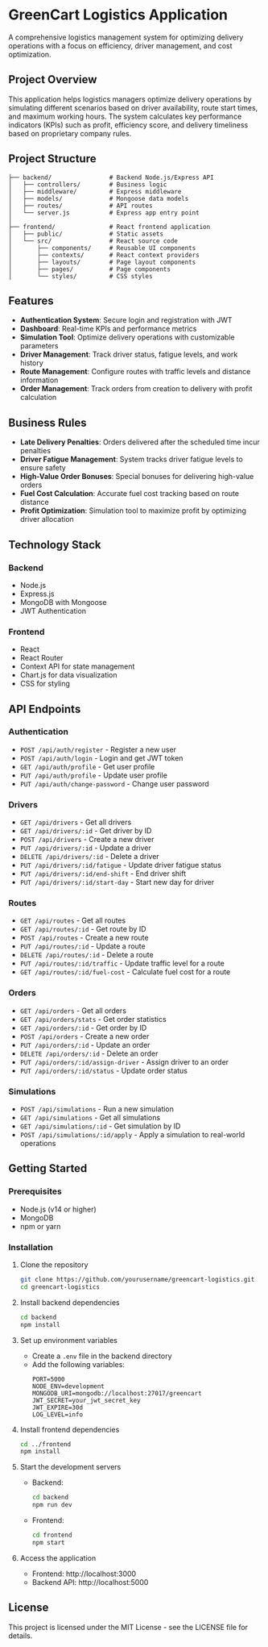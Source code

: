 # GreenCart Logistics Application

A comprehensive logistics management system for optimizing delivery operations with a focus on efficiency, driver management, and cost optimization.

## Project Overview

This application helps logistics managers optimize delivery operations by simulating different scenarios based on driver availability, route start times, and maximum working hours. The system calculates key performance indicators (KPIs) such as profit, efficiency score, and delivery timeliness based on proprietary company rules.

## Project Structure

```
├── backend/                # Backend Node.js/Express API
│   ├── controllers/        # Business logic
│   ├── middleware/         # Express middleware
│   ├── models/             # Mongoose data models
│   ├── routes/             # API routes
│   └── server.js           # Express app entry point
│
├── frontend/               # React frontend application
│   ├── public/             # Static assets
│   └── src/                # React source code
│       ├── components/     # Reusable UI components
│       ├── contexts/       # React context providers
│       ├── layouts/        # Page layout components
│       ├── pages/          # Page components
│       └── styles/         # CSS styles
```

## Features

- **Authentication System**: Secure login and registration with JWT
- **Dashboard**: Real-time KPIs and performance metrics
- **Simulation Tool**: Optimize delivery operations with customizable parameters
- **Driver Management**: Track driver status, fatigue levels, and work history
- **Route Management**: Configure routes with traffic levels and distance information
- **Order Management**: Track orders from creation to delivery with profit calculation

## Business Rules

- **Late Delivery Penalties**: Orders delivered after the scheduled time incur penalties
- **Driver Fatigue Management**: System tracks driver fatigue levels to ensure safety
- **High-Value Order Bonuses**: Special bonuses for delivering high-value orders
- **Fuel Cost Calculation**: Accurate fuel cost tracking based on route distance
- **Profit Optimization**: Simulation tool to maximize profit by optimizing driver allocation

## Technology Stack

### Backend
- Node.js
- Express.js
- MongoDB with Mongoose
- JWT Authentication

### Frontend
- React
- React Router
- Context API for state management
- Chart.js for data visualization
- CSS for styling

## API Endpoints

### Authentication
- `POST /api/auth/register` - Register a new user
- `POST /api/auth/login` - Login and get JWT token
- `GET /api/auth/profile` - Get user profile
- `PUT /api/auth/profile` - Update user profile
- `PUT /api/auth/change-password` - Change user password

### Drivers
- `GET /api/drivers` - Get all drivers
- `GET /api/drivers/:id` - Get driver by ID
- `POST /api/drivers` - Create a new driver
- `PUT /api/drivers/:id` - Update a driver
- `DELETE /api/drivers/:id` - Delete a driver
- `PUT /api/drivers/:id/fatigue` - Update driver fatigue status
- `PUT /api/drivers/:id/end-shift` - End driver shift
- `PUT /api/drivers/:id/start-day` - Start new day for driver

### Routes
- `GET /api/routes` - Get all routes
- `GET /api/routes/:id` - Get route by ID
- `POST /api/routes` - Create a new route
- `PUT /api/routes/:id` - Update a route
- `DELETE /api/routes/:id` - Delete a route
- `PUT /api/routes/:id/traffic` - Update traffic level for a route
- `GET /api/routes/:id/fuel-cost` - Calculate fuel cost for a route

### Orders
- `GET /api/orders` - Get all orders
- `GET /api/orders/stats` - Get order statistics
- `GET /api/orders/:id` - Get order by ID
- `POST /api/orders` - Create a new order
- `PUT /api/orders/:id` - Update an order
- `DELETE /api/orders/:id` - Delete an order
- `PUT /api/orders/:id/assign-driver` - Assign driver to an order
- `PUT /api/orders/:id/status` - Update order status

### Simulations
- `POST /api/simulations` - Run a new simulation
- `GET /api/simulations` - Get all simulations
- `GET /api/simulations/:id` - Get simulation by ID
- `POST /api/simulations/:id/apply` - Apply a simulation to real-world operations

## Getting Started

### Prerequisites
- Node.js (v14 or higher)
- MongoDB
- npm or yarn

### Installation

1. Clone the repository
   ```bash
   git clone https://github.com/yourusername/greencart-logistics.git
   cd greencart-logistics
   ```

2. Install backend dependencies
   ```bash
   cd backend
   npm install
   ```

3. Set up environment variables
   - Create a `.env` file in the backend directory
   - Add the following variables:
     ```
     PORT=5000
     NODE_ENV=development
     MONGODB_URI=mongodb://localhost:27017/greencart
     JWT_SECRET=your_jwt_secret_key
     JWT_EXPIRE=30d
     LOG_LEVEL=info
     ```

4. Install frontend dependencies
   ```bash
   cd ../frontend
   npm install
   ```

5. Start the development servers
   - Backend:
     ```bash
     cd backend
     npm run dev
     ```
   - Frontend:
     ```bash
     cd frontend
     npm start
     ```

6. Access the application
   - Frontend: http://localhost:3000
   - Backend API: http://localhost:5000

## License

This project is licensed under the MIT License - see the LICENSE file for details.